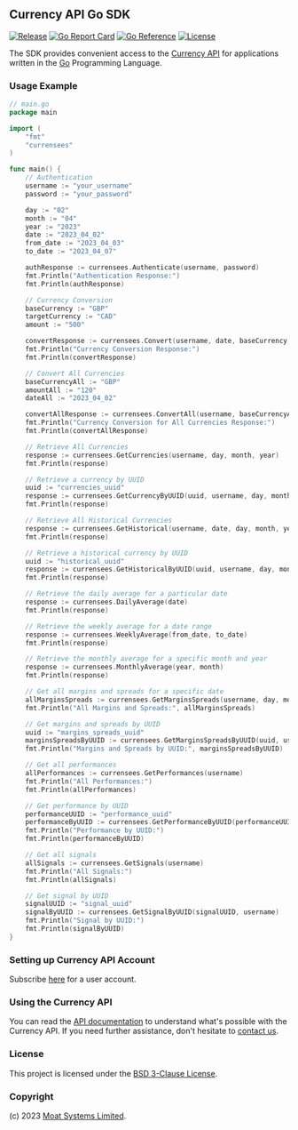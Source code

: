 ## Currency API Go SDK

[![Release](https://img.shields.io/github/release/moatsystems/currensees.svg)](https://github.com/moatsystems/currensees/releases/latest)
[![Go Report Card](https://goreportcard.com/badge/github.com/moatsystems/currensees)](https://goreportcard.com/report/github.com/moatsystems/currensees)
[![Go Reference](https://pkg.go.dev/badge/github.com/moatsystems/currensees.svg)](https://pkg.go.dev/github.com/moatsystems/currensees)
[![License](https://img.shields.io/github/license/moatsystems/currensees)](/LICENSE)

The SDK provides convenient access to the [Currency API](https://moatsystems.com/currency-api/) for applications written in the [Go](https://go.dev/) Programming Language.

### Usage Example

```go
// main.go
package main

import (
	"fmt"
	"currensees"
)

func main() {
	// Authentication
	username := "your_username"
	password := "your_password"

	day := "02"
	month := "04"
	year := "2023"
	date := "2023_04_02"
	from_date := "2023_04_03"
	to_date := "2023_04_07"

	authResponse := currensees.Authenticate(username, password)
	fmt.Println("Authentication Response:")
	fmt.Println(authResponse)

	// Currency Conversion
	baseCurrency := "GBP"
	targetCurrency := "CAD"
	amount := "500"

	convertResponse := currensees.Convert(username, date, baseCurrency, targetCurrency, amount)
	fmt.Println("Currency Conversion Response:")
	fmt.Println(convertResponse)

	// Convert All Currencies
	baseCurrencyAll := "GBP"
	amountAll := "120"
	dateAll := "2023_04_02"

	convertAllResponse := currensees.ConvertAll(username, baseCurrencyAll, amountAll, dateAll)
	fmt.Println("Currency Conversion for All Currencies Response:")
	fmt.Println(convertAllResponse)

	// Retrieve All Currencies
	response := currensees.GetCurrencies(username, day, month, year)
	fmt.Println(response)

	// Retrieve a currency by UUID
	uuid := "currencies_uuid"
	response := currensees.GetCurrencyByUUID(uuid, username, day, month, year)
	fmt.Println(response)

	// Retrieve All Historical Currencies
	response := currensees.GetHistorical(username, date, day, month, year)
	fmt.Println(response)

	// Retrieve a historical currency by UUID
	uuid := "historical_uuid"
	response := currensees.GetHistoricalByUUID(uuid, username, day, month, year, date)
	fmt.Println(response)

	// Retrieve the daily average for a particular date
	response := currensees.DailyAverage(date)
	fmt.Println(response)

	// Retrieve the weekly average for a date range
	response := currensees.WeeklyAverage(from_date, to_date)
	fmt.Println(response)

	// Retrieve the monthly average for a specific month and year
	response := currensees.MonthlyAverage(year, month)
	fmt.Println(response)

	// Get all margins and spreads for a specific date
	allMarginsSpreads := currensees.GetMarginsSpreads(username, day, month, year)
	fmt.Println("All Margins and Spreads:", allMarginsSpreads)

	// Get margins and spreads by UUID
	uuid := "margins_spreads_uuid"
	marginsSpreadsByUUID := currensees.GetMarginsSpreadsByUUID(uuid, username, day, month, year)
	fmt.Println("Margins and Spreads by UUID:", marginsSpreadsByUUID)

	// Get all performances
	allPerformances := currensees.GetPerformances(username)
	fmt.Println("All Performances:")
	fmt.Println(allPerformances)

	// Get performance by UUID
	performanceUUID := "performance_uuid"
	performanceByUUID := currensees.GetPerformanceByUUID(performanceUUID, username)
	fmt.Println("Performance by UUID:")
	fmt.Println(performanceByUUID)

	// Get all signals
	allSignals := currensees.GetSignals(username)
	fmt.Println("All Signals:")
	fmt.Println(allSignals)

	// Get signal by UUID
	signalUUID := "signal_uuid"
	signalByUUID := currensees.GetSignalByUUID(signalUUID, username)
	fmt.Println("Signal by UUID:")
	fmt.Println(signalByUUID)
}
```

### Setting up Currency API Account

Subscribe [here](https://moatsystems.com/currency-api/) for a user account.

### Using the Currency API

You can read the [API documentation](https://docs.currensees.com/) to understand what's possible with the Currency API. If you need further assistance, don't hesitate to [contact us](https://moatsystems.com/contact/).

### License

This project is licensed under the [BSD 3-Clause License](./LICENSE).

### Copyright

(c) 2023 [Moat Systems Limited](https://moatsystems.com).